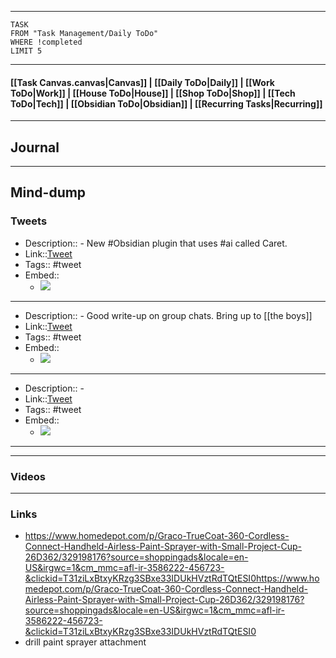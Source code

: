 
---
```dataview
TASK
FROM "Task Management/Daily ToDo"
WHERE !completed
LIMIT 5
```
---

#### [[Task Canvas.canvas|Canvas]] | [[Daily ToDo|Daily]] | [[Work ToDo|Work]] |  [[House ToDo|House]] |  [[Shop ToDo|Shop]] | [[Tech ToDo|Tech]] | [[Obsidian ToDo|Obsidian]] | [[Recurring Tasks|Recurring]] 
---
## Journal

---
## Mind-dump

### Tweets
- Description:: - New #Obsidian plugin that uses #ai called Caret.
- Link::[Tweet](https://twitter.com/JacobColling/status/1792235506094182531?t=J9O1no3mc2A0hEdijzEYFA&s=19)
- Tags:: #tweet
- Embed:: 
	- ![](https://twitter.com/JacobColling/status/1792235506094182531?t=J9O1no3mc2A0hEdijzEYFA&s=19)

 --- 
- Description:: - Good write-up on group chats. Bring up to [[the boys]]
- Link::[Tweet](https://twitter.com/sriramk/status/1792172077035770339?t=fhro-k5ZIOX0lC3RXnwqxQ&s=19)
- Tags:: #tweet
- Embed:: 
	- ![](https://twitter.com/sriramk/status/1792172077035770339?t=fhro-k5ZIOX0lC3RXnwqxQ&s=19)

 --- 
- Description:: - 
- Link::[Tweet](https://www.homedepot.com/p/Graco-TrueCoat-360-Cordless-Connect-Handheld-Airless-Paint-Sprayer-with-Small-Project-Cup-26D362/329198176?source=shoppingads&locale=en-US&irgwc=1&cm_mmc=afl-ir-3586222-456723-&clickid=T31ziLxBtxyKRzg3SBxe33IDUkHVztRdTQtESI0)
- Tags:: #tweet
- Embed:: 
	- ![](https://www.homedepot.com/p/Graco-TrueCoat-360-Cordless-Connect-Handheld-Airless-Paint-Sprayer-with-Small-Project-Cup-26D362/329198176?source=shoppingads&locale=en-US&irgwc=1&cm_mmc=afl-ir-3586222-456723-&clickid=T31ziLxBtxyKRzg3SBxe33IDUkHVztRdTQtESI0)

 --- 

---
### Videos

---
### Links 
- https://www.homedepot.com/p/Graco-TrueCoat-360-Cordless-Connect-Handheld-Airless-Paint-Sprayer-with-Small-Project-Cup-26D362/329198176?source=shoppingads&locale=en-US&irgwc=1&cm_mmc=afl-ir-3586222-456723-&clickid=T31ziLxBtxyKRzg3SBxe33IDUkHVztRdTQtESI0https://www.homedepot.com/p/Graco-TrueCoat-360-Cordless-Connect-Handheld-Airless-Paint-Sprayer-with-Small-Project-Cup-26D362/329198176?source=shoppingads&locale=en-US&irgwc=1&cm_mmc=afl-ir-3586222-456723-&clickid=T31ziLxBtxyKRzg3SBxe33IDUkHVztRdTQtESI0
- drill paint sprayer attachment 